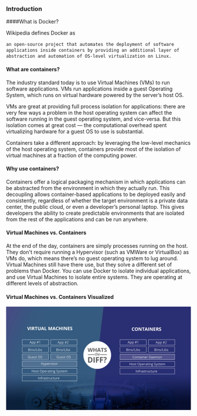 ### Introduction

####What is Docker?  

Wikipedia defines Docker as

````
an open-source project that automates the deployment of software applications inside containers by providing an additional layer of abstraction and automation of OS-level virtualization on Linux.
````

#### What are containers?  
The industry standard today is to use Virtual Machines (VMs) to run software applications. VMs run applications inside a guest Operating System, which runs on virtual hardware powered by the server’s host OS.

VMs are great at providing full process isolation for applications: there are very few ways a problem in the host operating system can affect the software running in the guest operating system, and vice-versa. But this isolation comes at great cost — the computational overhead spent virtualizing hardware for a guest OS to use is substantial.

Containers take a different approach: by leveraging the low-level mechanics of the host operating system, containers provide most of the isolation of virtual machines at a fraction of the computing power.


#### Why use containers?
Containers offer a logical packaging mechanism in which applications can be abstracted from the environment in which they actually run. This decoupling allows container-based applications to be deployed easily and consistently, regardless of whether the target environment is a private data center, the public cloud, or even a developer’s personal laptop. This gives developers the ability to create predictable environments that are isolated from the rest of the applications and can be run anywhere.


#### Virtual Machines vs. Containers
At the end of the day, containers are simply processes running on the host. They don't require running a Hypervisor (such as VMWare or VirtualBox) as VMs do, which means there’s no guest operating system to lug around. Virtual Machines still have there use, but they solve a different set of problems than Docker. You can use Docker to isolate individual applications, and use Virtual Machines to isolate entire systems. They are operating at different levels of abstraction.


#### Virtual Machines vs. Containers Visualized
![](../images/vm-vs-container.png)